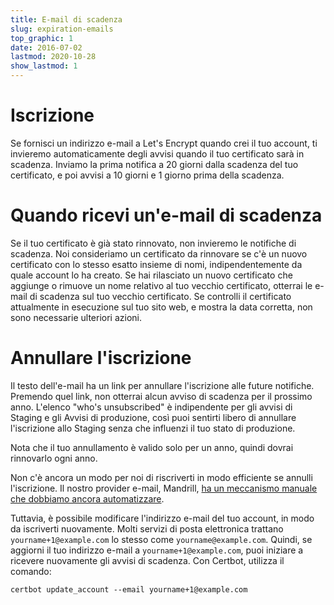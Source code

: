 ```yaml
---
title: E-mail di scadenza
slug: expiration-emails
top_graphic: 1
date: 2016-07-02
lastmod: 2020-10-28
show_lastmod: 1
---
```



# Iscrizione

Se fornisci un indirizzo e-mail a Let's Encrypt quando crei il tuo account, ti invieremo automaticamente degli avvisi quando il tuo certificato sarà in scadenza. Inviamo la prima notifica a 20 giorni dalla scadenza del tuo certificato, e poi avvisi a 10 giorni e 1 giorno prima della scadenza.

# Quando ricevi un'e-mail di scadenza

Se il tuo certificato è già stato rinnovato, non invieremo le notifiche di scadenza. Noi consideriamo un certificato da rinnovare se c'è un nuovo certificato con lo stesso esatto insieme di nomi, indipendentemente da quale account lo ha creato. Se hai rilasciato un nuovo certificato che aggiunge o rimuove un nome relativo al tuo vecchio certificato, otterrai le e-mail di scadenza sul tuo vecchio certificato. Se controlli il certificato attualmente in esecuzione sul tuo sito web, e mostra la data corretta, non sono necessarie ulteriori azioni.

# Annullare l'iscrizione

Il testo dell'e-mail ha un link per annullare l'iscrizione alle future notifiche. Premendo quel link, non otterrai alcun avviso di scadenza per il prossimo anno. L'elenco "who's unsubscribed" è indipendente per gli avvisi di Staging e gli Avvisi di produzione, così puoi sentirti libero di annullare l'iscrizione allo Staging senza che influenzi il tuo stato di produzione.

Nota che il tuo annullamento è valido solo per un anno, quindi dovrai rinnovarlo ogni anno.

Non c'è ancora un modo per noi di riscriverti in modo efficiente se annulli l'iscrizione. Il nostro provider e-mail, Mandrill, [ha un meccanismo manuale che dobbiamo ancora automatizzare](https://mandrill.zendesk.com/hc/en-us/articles/360039299913).

Tuttavia, è possibile modificare l'indirizzo e-mail del tuo account, in modo da iscriverti nuovamente. Molti servizi di posta elettronica trattano `yourname+1@example.com` lo stesso come `yourname@example.com`. Quindi, se aggiorni il tuo indirizzo e-mail a `yourname+1@example.com`, puoi iniziare a ricevere nuovamente gli avvisi di scadenza. Con Certbot, utilizza il comando:

`certbot update_account --email yourname+1@example.com`
